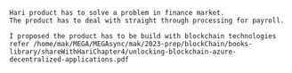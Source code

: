 	Hari product has to solve a problem in finance market. 
	The product has to deal with straight through processing for payroll. 
	
	I proposed the product has to be build with blockchain technologies
	refer /home/mak/MEGA/MEGAsync/mak/2023-prep/blockChain/books-library/shareWithHariChapter4/unlocking-blockchain-azure-decentralized-applications.pdf


